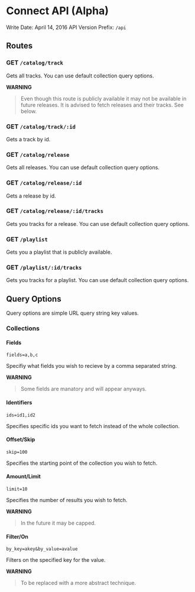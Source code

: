 # Connect API (Alpha)

Write Date: April 14, 2016
API Version Prefix: `/api`

## Routes

### GET `/catalog/track` 

Gets all tracks. You can use default collection query options.

**WARNING**
> Even though this route is publicly available it may not be available in future releases.
> It is advised to fetch releases and their tracks. See below.

### GET `/catalog/track/:id` 

Gets a track by id.

### GET `/catalog/release` 

Gets all releases. You can use default collection query options.

### GET `/catalog/release/:id` 

Gets a release by id.

### GET `/catalog/release/:id/tracks` 

Gets you tracks for a release. You can use default collection query options.

### GET `/playlist` 

Gets you a playlist that is publicly available.

### GET `/playlist/:id/tracks` 

Gets you tracks for a playlist. You can use default collection query options.

## Query Options

Query options are simple URL query string key values.

### Collections

#### Fields 

`fields=a,b,c`

Specifiy what fields you wish to recieve by a comma separated string.

**WARNING**
> Some fields are manatory and will appear anyways.

#### Identifiers 

`ids=id1,id2`

Specifies specific ids you want to fetch instead of the whole collection.

#### Offset/Skip 

`skip=100`

Specifies the starting point of the collection you wish to fetch.

#### Amount/Limit 

`limit=10`

Specifies the number of results you wish to fetch.

**WARNING**
> In the future it may be capped.

#### Filter/On 

`by_key=akey&by_value=avalue`

Filters on the specified key for the value.

**WARNING**
> To be replaced with a more abstract technique.
